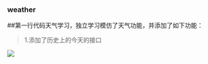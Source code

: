 ### weather
##第一行代码天气学习，独立学习模仿了天气功能，并添加了如下功能：
>1.添加了历史上的今天的接口
<img src="http://aac2de1f8d056ce157ca.test.upcdn.net/apicloud/2b4a90b659331fe59c8fa846f628c7f2.jpg" />
